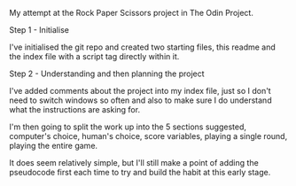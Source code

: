 My attempt at the Rock Paper Scissors project in The Odin Project.

Step 1 - Initialise

I've initialised the git repo and created two starting files, this readme and the index file with a script tag directly within it.


Step 2 - Understanding and then planning the project

I've added comments about the project into my index file, just so I don't need to switch windows so often and also to make sure I do understand what the instructions are asking for.

I'm then going to split the work up into the 5 sections suggested, computer's choice, human's choice, score variables, playing a single round, playing the entire game.

It does seem relatively simple, but I'll still make a point of adding the pseudocode first each time to try and build the habit at this early stage.